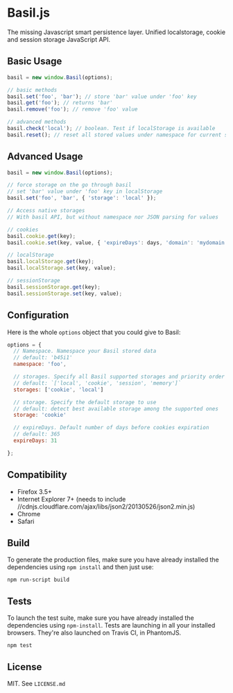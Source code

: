 # Basil.js

The missing Javascript smart persistence layer.
Unified localstorage, cookie and session storage JavaScript API.


## Basic Usage

```javascript
basil = new window.Basil(options);

// basic methods
basil.set('foo', 'bar'); // store 'bar' value under 'foo' key
basil.get('foo'); // returns 'bar'
basil.remove('foo'); // remove 'foo' value

// advanced methods
basil.check('local'); // boolean. Test if localStorage is available
basil.reset(); // reset all stored values under namespace for current storage
```


## Advanced Usage

```javascript
basil = new window.Basil(options);

// force storage on the go through basil
// set 'bar' value under 'foo' key in localStorage
basil.set('foo', 'bar', { 'storage': 'local' });

// Access native storages
// With basil API, but without namespace nor JSON parsing for values

// cookies
basil.cookie.get(key);
basil.cookie.set(key, value, { 'expireDays': days, 'domain': 'mydomain.com' });

// localStorage
basil.localStorage.get(key);
basil.localStorage.set(key, value);

// sessionStorage
basil.sessionStorage.get(key);
basil.sessionStorage.set(key, value);
```


## Configuration

Here is the whole `options` object that you could give to Basil:

```javascript
options = {
  // Namespace. Namespace your Basil stored data
  // default: 'b45i1'
  namespace: 'foo',

  // storages. Specify all Basil supported storages and priority order
  // default: `['local', 'cookie', 'session', 'memory']`
  storages: ['cookie', 'local']

  // storage. Specify the default storage to use
  // default: detect best available storage among the supported ones
  storage: 'cookie'

  // expireDays. Default number of days before cookies expiration
  // default: 365
  expireDays: 31

};
```

## Compatibility

- Firefox 3.5+
- Internet Explorer 7+ (needs to include //cdnjs.cloudflare.com/ajax/libs/json2/20130526/json2.min.js)
- Chrome
- Safari


## Build

To generate the production files, make sure you have already installed the dependencies using ````npm install```` and then just use:

````
npm run-script build
````

## Tests

To launch the test suite, make sure you have already installed the dependencies using ````npm-install````.
Tests are launching in all your installed browsers. They're also launched on Travis CI, in PhantomJS.

````
npm test
````

## License

MIT. See `LICENSE.md`
